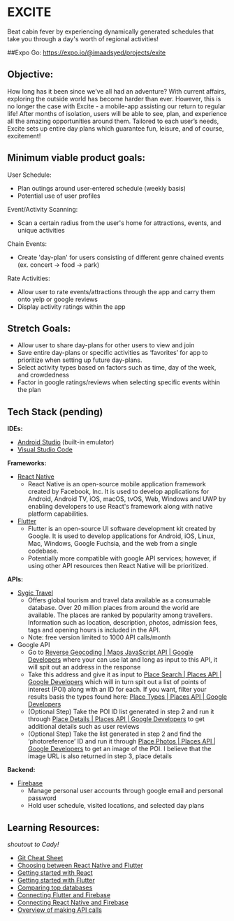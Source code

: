 # EXCITE
Beat cabin fever by experiencing dynamically generated schedules that take you through a day's worth of regional activities!

##Expo Go: 
https://expo.io/@imaadsyed/projects/exite

## Objective:
How long has it been since we’ve all had an adventure? With current affairs, exploring the outside world has become harder than ever. However, this is no longer the case with Excite - a mobile-app assisting our return to regular life! After months of isolation, users will be able to see, plan, and experience all the amazing opportunities around them. Tailored to each user’s needs, Excite sets up entire day plans which guarantee fun, leisure, and of course, excitement!

## Minimum viable product goals:
User Schedule:
-	Plan outings around user-entered schedule (weekly basis)
-	Potential use of user profiles

Event/Activity Scanning:
-	Scan a certain radius from the user's home for attractions, events, and unique activities

Chain Events:
-	Create 'day-plan' for users consisting of different genre chained events (ex. concert -> food -> park)

Rate Activities:
- Allow user to rate events/attractions through the app and carry them onto yelp or google reviews
- Display activity ratings within the app

## Stretch Goals:
- Allow user to share day-plans for other users to view and join
- Save entire day-plans or specific activities as ‘favorites’ for app to prioritize when setting up future day-plans.
- Select activity types based on factors such as time, day of the week, and crowdedness
- Factor in google ratings/reviews when selecting specific events within the plan

## Tech Stack (pending)
**IDEs:**
- [Android Studio](https://developer.android.com/studio) (built-in emulator)
- [Visual Studio Code](https://code.visualstudio.com/)

**Frameworks:**
- [React Native](https://facebook.github.io/react-native/)
    - React Native is an open-source mobile application framework created by Facebook, Inc. It is used to develop applications for Android, Android TV, iOS, macOS, tvOS, Web, Windows and UWP by enabling developers to use React's framework along with native platform capabilities.
- [Flutter](https://flutter.dev/)
    - Flutter is an open-source UI software development kit created by Google. It is used to develop applications for Android, iOS, Linux, Mac, Windows, Google Fuchsia, and the web from a single codebase.
    - Potentially more compatible with google API services; however, if using other API resources then React Native will be prioritized.

**APIs:**
-	[Sygic Travel](https://travel.sygic.com/en/b2b)
    - Offers global tourism and travel data available as a consumable database. Over 20 million places from around the world are available. The places are ranked by popularity among travellers. Information such as location, description, photos, admission fees, tags and opening hours is included in the API.
    - Note: free version limited to 1000 API calls/month
-	Google API
    - Go to [Reverse Geocoding | Maps JavaScript API | Google Developers](https://developers.google.com/maps/documentation/javascript/examples/geocoding-reverse ) where your can use lat and long as input to this API, it will spit out an address in the response
    - Take this address and give it as input to [Place Search | Places API | Google Developers](https://developers.google.com/places/web-service/search) which will in turn spit out a list of points of interest (POI) along with an ID for each. If you want, filter your results basis the types found here: [Place Types | Places API | Google Developers](https://developers.google.com/places/web-service/supported_types)
    - (Optional Step) Take the POI ID list generated in step 2 and run it through [Place Details | Places API | Google Developers](https://developers.google.com/places/web-service/details) to get additional details such as user reviews
    - (Optional Step) Take the list generated in step 2 and find the ‘photoreference’ ID and run it through [Place Photos | Places API | Google Developers](https://developers.google.com/places/web-service/photos) to get an image of the POI. I believe that the image URL is also returned in step 3, place details

**Backend:**
- [Firebase](https://firebase.google.com/)
    - Manage personal user accounts through google email and personal password
    - Hold user schedule, visited locations, and selected day plans

## Learning Resources:
*shoutout to Cady!*
-   [Git Cheat Sheet](https://education.github.com/git-cheat-sheet-education.pdf)
-	[Choosing between React Native and Flutter](https://hackr.io/blog/react-native-vs-flutter)
-	[Getting started with React](https://facebook.github.io/react-native/docs/getting-started)
-	[Getting started with Flutter](https://flutter.dev/docs/get-started/install)
-	[Comparing top databases](https://dzone.com/articles/firebase-vs-mongodb-which-database-to-use-for-your)
-	[Connecting Flutter and Firebase](https://firebase.google.com/docs/flutter/setup)
-	[Connecting React Native and Firebase](https://blog.jscrambler.com/integrating-firebase-with-react-native/)
-	[Overview of making API calls](https://snipcart.com/blog/apis-integration-usage-benefits)


